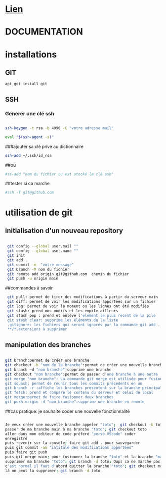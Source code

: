 # [Lien](https://www.youtube.com/watch?v=X_8Nh5XfRw0)


# DOCUMENTATION



# installations

## GIT
```bash
apt get install git
```
## SSH
### Generer une clé ssh
```bash

ssh-keygen -t rsa -b 4096 -C "votre adresse mail"

eval "$(ssh-agent -s)"
```
###ajouter sa clé privé au dictionnaire
```bash
ssh-add ~/.ssh/id_rsa 
```
##ou
```bash
#ss-add "nom du fichier ou est stocké la clé ssh"
```
##tester si ca marche
```bash
#ssh -T git@github.com
```
# utilisation de git  
## initialisation d'un nouveau repository

```bash

 git config --global user.mail ""
 git config --global user.name ""
 git init  
 git add .
 git commit -m  "votre message"
 git branch -M nom du fichier   
 git remote add origin git@github.com  chemin du fichier
 git push -u origin main  
```


 ##commandes à savoir

```bash
 git pull: permet de tirer des modifications à partir du serveur main
 git diff: permet de voir les modifications apportées sur un fichier
 git log: permet de voir le moment ou les lignes ont été modifiés
 git stash: prend nos modifs et les empile ailleurs
 git stash pop : prend et enlève l'element le plus recent de la pile
 git stash clear: supprime les éléments de la liste
 .gitignore: les fichiers qui seront ignorés par la commande git add .
 **/*.extensions à supprimer
 ```

## manipulation des branches
```bash

git branch:permet de créer une branche
git checkout -b "nom de la branche":permet de créer une nouvelle branche
git branch –d "nom branche":supprime une branche
git checkout "nom branche":permet de passer d'une branche à une autre
git merge "nom branche": La commande git merge est utilisée pour fusionner une branche dans la branche active
git squash: permet de reunir tous les commits précedents en un
git branch -r :affiche les branches presentent sur la branche principale
git fetch: prend et compare le contenu du serveur et celui de local
git merge:permet de faire fusionner deux branches
git push origin -d "nom branche":supprime une branche en remote
```

##cas pratique: je souhaite coder une nouvelle fonctionnalité
```bash

Je veux créer une nouvelle branche appeler "toto";  git checkout -b toto  
passer de ma branche main à ma branche "toto"; git checkout toto  
aller dans mon editeur de code préferé "perso VScode" coder  
enregistré  
puis revenir sur la console; faire git add . pour sauvegarder  
puis git commit -am "intitulé des modifications apportées"  
puis faire git push  
puis git merge main; pour fusionner la branche "toto" et la branche "main"  
supprimer ma branche "toto"; git branch -d toto; Oups ca ne marche pas!  
c'est normal il faut d'abord quitter la branche "toto"; git checkout main  
là on peut la supprimer; git branch -d toto

```




